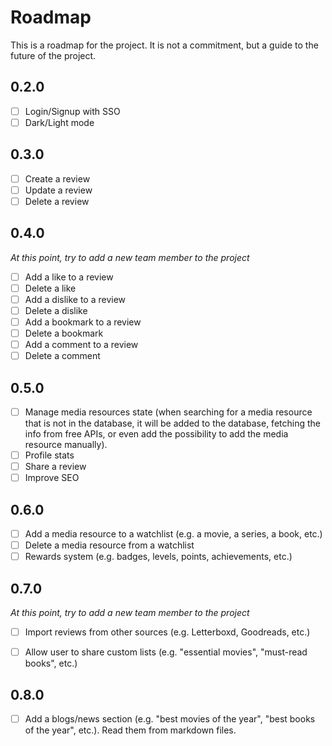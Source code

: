 # Roadmap

This is a roadmap for the project. It is not a commitment, but a guide to the future of the project.

## 0.2.0

- [ ] Login/Signup with SSO
- [ ] Dark/Light mode

## 0.3.0

- [ ] Create a review
- [ ] Update a review
- [ ] Delete a review

## 0.4.0

_At this point, try to add a new team member to the project_

- [ ] Add a like to a review
- [ ] Delete a like
- [ ] Add a dislike to a review
- [ ] Delete a dislike
- [ ] Add a bookmark to a review
- [ ] Delete a bookmark
- [ ] Add a comment to a review
- [ ] Delete a comment

## 0.5.0

- [ ] Manage media resources state (when searching for a media resource that is not in the database, it will be added to the database, fetching the info from free APIs, or even add the possibility to add the media resource manually).
- [ ] Profile stats
- [ ] Share a review
- [ ] Improve SEO

## 0.6.0

- [ ] Add a media resource to a watchlist (e.g. a movie, a series, a book, etc.)
- [ ] Delete a media resource from a watchlist
- [ ] Rewards system (e.g. badges, levels, points, achievements, etc.)

## 0.7.0

_At this point, try to add a new team member to the project_

- [ ] Import reviews from other sources (e.g. Letterboxd, Goodreads, etc.)
- [ ] Allow user to share custom lists (e.g. "essential movies", "must-read books", etc.)


## 0.8.0

- [ ] Add a blogs/news section (e.g. "best movies of the year", "best books of the year", etc.). Read them from markdown files.
